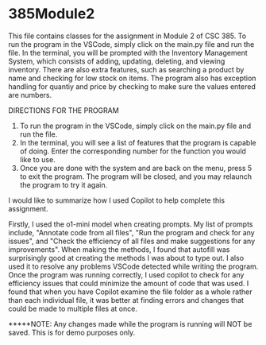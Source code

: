 # 385Module2

This file contains classes for the assignment in Module 2 of CSC 385. To run the program in the VSCode, simply click on the main.py file and run the file. In the terminal, you will be prompted with the Inventory Management System, which consists of adding, updating, deleting, and viewing inventory. There are also extra features, such as searching a product by name and checking for low stock on items. The program also has exception handling for quantiy and price by checking to make sure the values entered are numbers.


DIRECTIONS FOR THE PROGRAM
1. To run the program in the VSCode, simply click on the main.py file and run the file.
2. In the terminal, you will see a list of features that the program is capable of doing. Enter the corresponding number for the function you would like to use.
3. Once you are done with the system and are back on the menu, press 5 to exit the program. The program will be closed, and you may relaunch the program to try it again.



I would like to summarize how I used Copilot to help complete this assignment.


 Firstly, I used the o1-mini model when creating prompts. My list of prompts include, "Annotate code from all files", "Run the program and check for any issues", and "Check the efficiency of all files and make suggestions for any improvements". When making the methods, I found that autofill was surprisingly good at creating the methods I was about to type out. I also used it to resolve any problems VSCode detected while writing the program. Once the program was running correctly, I used copilot to check for any efficiency issues that could minimize the amount of code that was used. I found that when you have Copilot examine the file folder as a whole rather than each individual file, it was better at finding errors and changes that could be made to multiple files at once. 


*****NOTE: Any changes made while the program is running will NOT be saved. This is for demo purposes only.

